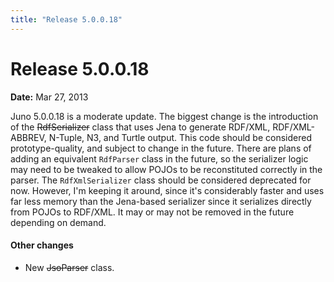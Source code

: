 ```yaml
---
title: "Release 5.0.0.18"
---
```


# Release 5.0.0.18

**Date:** Mar 27, 2013

Juno 5.0.0.18 is a moderate update.
The biggest change is the introduction of the ~~RdfSerializer~~ class that uses Jena to generate RDF/XML,
RDF/XML-ABBREV, N-Tuple, N3, and Turtle output.
This code should be considered prototype-quality, and subject to change in the future.
There are plans of adding an equivalent `RdfParser` class in the future, so the serializer logic may need to be tweaked
to allow POJOs to be reconstituted correctly in the parser.
The `RdfXmlSerializer` class should be considered deprecated for now.
However, I'm keeping it around, since it's considerably faster and uses far less memory than the Jena-based serializer
since it serializes directly from POJOs to RDF/XML.
It may or may not be removed in the future depending on demand.

#### Other changes

- New ~~JsoParser~~ class.

